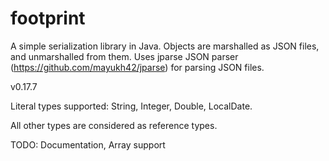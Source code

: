 # footprint

A simple serialization library in Java. Objects are marshalled as JSON files, and unmarshalled from them. Uses jparse JSON parser (https://github.com/mayukh42/jparse) for parsing JSON files. 

v0.17.7

Literal types supported: String, Integer, Double, LocalDate.

All other types are considered as reference types. 


TODO: Documentation, Array support

